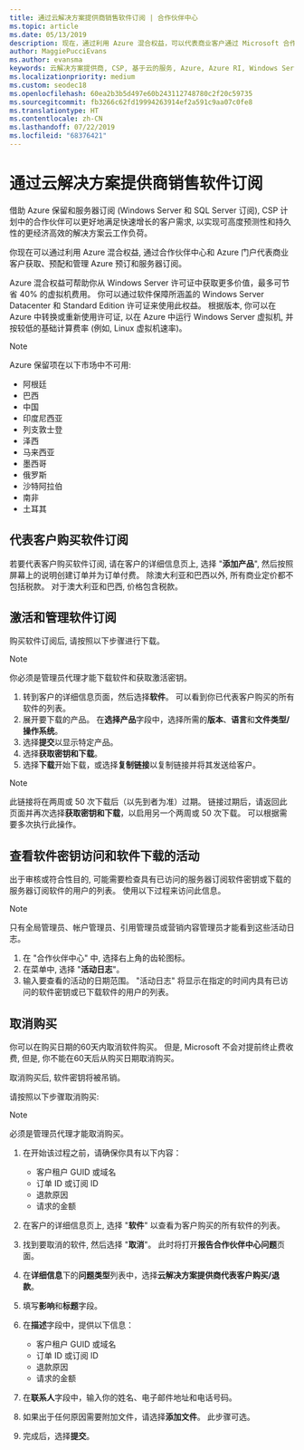```yaml
---
title: 通过云解决方案提供商销售软件订阅 | 合作伙伴中心
ms.topic: article
ms.date: 05/13/2019
description: 现在，通过利用 Azure 混合权益，可以代表商业客户通过 Microsoft 合作伙伴中心和 Azure 门户获取、预配和管理 Azure 预留实例和服务器订阅。
author: MaggiePucciEvans
ms.author: evansma
keywords: 云解决方案提供商, CSP, 基于云的服务, Azure, Azure RI, Windows Server, SQL Server, 软件订阅
ms.localizationpriority: medium
ms.custom: seodec18
ms.openlocfilehash: 60ea2b3b5d497e60b243112748780c2f20c59735
ms.sourcegitcommit: fb3266c62fd19994263914ef2a591c9aa07c0fe8
ms.translationtype: HT
ms.contentlocale: zh-CN
ms.lasthandoff: 07/22/2019
ms.locfileid: "68376421"
---
```

# <a name="sell-software-subscriptions-through-csp"></a>通过云解决方案提供商销售软件订阅

借助 Azure 保留和服务器订阅 (Windows Server 和 SQL Server 订阅), CSP 计划中的合作伙伴可以更好地满足快速增长的客户需求, 以实现可高度预测性和持久性的更经济高效的解决方案云工作负荷。 

你现在可以通过利用 Azure 混合权益, 通过合作伙伴中心和 Azure 门户代表商业客户获取、预配和管理 Azure 预订和服务器订阅。 

Azure 混合权益可帮助你从 Windows Server 许可证中获取更多价值，最多可节省 40% 的虚拟机费用。 你可以通过软件保障所涵盖的 Windows Server Datacenter 和 Standard Edition 许可证来使用此权益。 根据版本, 你可以在 Azure 中转换或重新使用许可证, 以在 Azure 中运行 Windows Server 虚拟机, 并按较低的基础计算费率 (例如, Linux 虚拟机速率)。

> [!NOTE]  
> Azure 保留项在以下市场中不可用:  
> * 阿根廷
> * 巴西
> * 中国
> * 印度尼西亚
> * 列支敦士登
> * 泽西
> * 马来西亚
> * 墨西哥
> * 俄罗斯
> * 沙特阿拉伯
> * 南非
> * 土耳其

<!--March 20, 2019 - this list of countries was correct as of today. Maggie last updated the list according to FAREAST\v-pubobb in bug 20907186.
-->

## <a name="buy-software-subscriptions-on-behalf-of-customers"></a>代表客户购买软件订阅

若要代表客户购买软件订阅, 请在客户的详细信息页上, 选择 "**添加产品**", 然后按照屏幕上的说明创建订单并为订单付费。 除澳大利亚和巴西以外, 所有商业定价都不包括税款。 对于澳大利亚和巴西, 价格包含税款。

## <a name="activate-and-manage-software-subscriptions"></a>激活和管理软件订阅

购买软件订阅后, 请按照以下步骤进行下载。

>[!NOTE]
>你必须是管理员代理才能下载软件和获取激活密钥。

1. 转到客户的详细信息页面，然后选择**软件**。 可以看到你已代表客户购买的所有软件的列表。 
2.  展开要下载的产品。 在**选择产品**字段中，选择所需的**版本**、**语言**和**文件类型/操作系统**。 
3.  选择**提交**以显示特定产品。 
4.  选择**获取密钥和下载**。 
5.  选择**下载**开始下载，或选择**复制链接**以复制链接并将其发送给客户。 

>[!NOTE]
>此链接将在两周或 50 次下载后（以先到者为准）过期。 链接过期后，请返回此页面并再次选择**获取密钥和下载**，以启用另一个两周或 50 次下载。 可以根据需要多次执行此操作。 

## <a name="view-activity-for-software-key-access-and-software-downloads"></a>查看软件密钥访问和软件下载的活动
出于审核或符合性目的, 可能需要检查具有已访问的服务器订阅软件密钥或下载的服务器订阅软件的用户的列表。 使用以下过程来访问此信息。 

>[!NOTE]
>只有全局管理员、帐户管理员、引用管理员或营销内容管理员才能看到这些活动日志。 

1.  在 "合作伙伴中心" 中, 选择右上角的齿轮图标。 
2.  在菜单中, 选择 "**活动日志**"。
3.  输入要查看的活动的日期范围。 "活动日志" 将显示在指定的时间内具有已访问的软件密钥或已下载软件的用户的列表。 

## <a name="cancel-a-purchase"></a>取消购买

你可以在购买日期的60天内取消软件购买。 但是, Microsoft 不会对提前终止费收费, 但是, 你不能在60天后从购买日期取消购买。

取消购买后, 软件密钥将被吊销。 

请按照以下步骤取消购买:

>[!NOTE]
>必须是管理员代理才能取消购买。 

1.  在开始该过程之前，请确保你具有以下内容：
    -   客户租户 GUID 或域名
    -   订单 ID 或订阅 ID
    -   退款原因
    -   请求的金额

2.  在客户的详细信息页上, 选择 "**软件**" 以查看为客户购买的所有软件的列表。 

3.  找到要取消的软件, 然后选择 "**取消**"。 此时将打开**报告合作伙伴中心问题**页面。 

4.  在**详细信息**下的**问题类型**列表中，选择**云解决方案提供商代表客户购买/退款**。

5.  填写**影响**和**标题**字段。 

6.  在**描述**字段中，提供以下信息： 
    -   客户租户 GUID 或域名
    -   订单 ID 或订阅 ID
    -   退款原因
    -   请求的金额

7.  在**联系人**字段中，输入你的姓名、电子邮件地址和电话号码。 

8.  如果出于任何原因需要附加文件，请选择**添加文件**。 此步骤可选。 

9.  完成后，选择**提交**。
